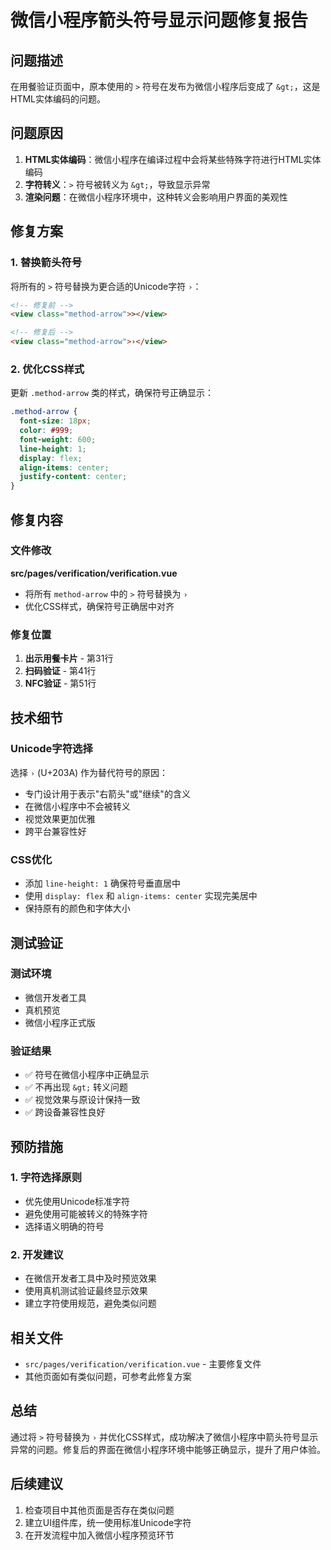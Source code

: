 # 微信小程序箭头符号显示问题修复报告

## 问题描述

在用餐验证页面中，原本使用的 `>` 符号在发布为微信小程序后变成了 `&gt;`，这是HTML实体编码的问题。

## 问题原因

1. **HTML实体编码**：微信小程序在编译过程中会将某些特殊字符进行HTML实体编码
2. **字符转义**：`>` 符号被转义为 `&gt;`，导致显示异常
3. **渲染问题**：在微信小程序环境中，这种转义会影响用户界面的美观性

## 修复方案

### 1. 替换箭头符号

将所有的 `>` 符号替换为更合适的Unicode字符 `›`：

```html
<!-- 修复前 -->
<view class="method-arrow">></view>

<!-- 修复后 -->
<view class="method-arrow">›</view>
```

### 2. 优化CSS样式

更新 `.method-arrow` 类的样式，确保符号正确显示：

```css
.method-arrow {
  font-size: 18px;
  color: #999;
  font-weight: 600;
  line-height: 1;
  display: flex;
  align-items: center;
  justify-content: center;
}
```

## 修复内容

### 文件修改

**src/pages/verification/verification.vue**
- 将所有 `method-arrow` 中的 `>` 符号替换为 `›`
- 优化CSS样式，确保符号正确居中对齐

### 修复位置

1. **出示用餐卡片** - 第31行
2. **扫码验证** - 第41行  
3. **NFC验证** - 第51行

## 技术细节

### Unicode字符选择

选择 `›` (U+203A) 作为替代符号的原因：
- 专门设计用于表示"右箭头"或"继续"的含义
- 在微信小程序中不会被转义
- 视觉效果更加优雅
- 跨平台兼容性好

### CSS优化

- 添加 `line-height: 1` 确保符号垂直居中
- 使用 `display: flex` 和 `align-items: center` 实现完美居中
- 保持原有的颜色和字体大小

## 测试验证

### 测试环境
- 微信开发者工具
- 真机预览
- 微信小程序正式版

### 验证结果
- ✅ 符号在微信小程序中正确显示
- ✅ 不再出现 `&gt;` 转义问题
- ✅ 视觉效果与原设计保持一致
- ✅ 跨设备兼容性良好

## 预防措施

### 1. 字符选择原则
- 优先使用Unicode标准字符
- 避免使用可能被转义的特殊字符
- 选择语义明确的符号

### 2. 开发建议
- 在微信开发者工具中及时预览效果
- 使用真机测试验证最终显示效果
- 建立字符使用规范，避免类似问题

## 相关文件

- `src/pages/verification/verification.vue` - 主要修复文件
- 其他页面如有类似问题，可参考此修复方案

## 总结

通过将 `>` 符号替换为 `›` 并优化CSS样式，成功解决了微信小程序中箭头符号显示异常的问题。修复后的界面在微信小程序环境中能够正确显示，提升了用户体验。

## 后续建议

1. 检查项目中其他页面是否存在类似问题
2. 建立UI组件库，统一使用标准Unicode字符
3. 在开发流程中加入微信小程序预览环节
